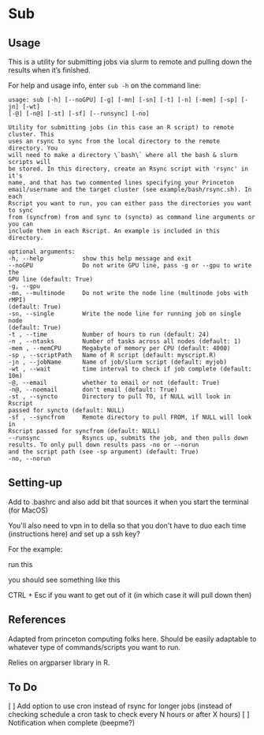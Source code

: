 Sub 
================

## Usage

This is a utility for submitting jobs via slurm to remote and pulling
down the results when it’s finished.

For help and usage info, enter `sub -h` on the command line:
```
usage: sub [-h] [--noGPU] [-g] [-mn] [-sn] [-t] [-n] [-mem] [-sp] [-jn] [-wt]
[-@] [-n@] [-st] [-sf] [--runsync] [-no]

Utility for submitting jobs (in this case an R script) to remote cluster. This
uses an rsync to sync from the local directory to the remote directory. You
will need to make a directory \`bash\` where all the bash & slurm scripts will
be stored. In this directory, create an Rsync script with 'rsync' in it's
name, and that has two commented lines specifying your Princeton
email/username and the target cluster (see example/bash/rsync.sh). In each
Rscript you want to run, you can either pass the directories you want to sync
from (syncfrom) from and sync to (syncto) as command line arguments or you can
include them in each Rscript. An example is included in this directory.

optional arguments:
-h, --help           show this help message and exit
--noGPU              Do not write GPU line, pass -g or --gpu to write the
GPU line (default: True)
-g, --gpu
-mn, --multinode     Do not write the node line (multinode jobs with rMPI)
(default: True)
-sn, --single        Write the node line for running job on single node
(default: True)
-t , --time          Number of hours to run (default: 24)
-n , --ntasks        Number of tasks across all nodes (default: 1)
-mem , --memCPU      Megabyte of memory per CPU (default: 4000)
-sp , --scriptPath   Name of R script (default: myscript.R)
-jn , --jobName      Name of job/slurm script (default: myjob)
-wt , --wait         time interval to check if job complete (default: 10m)
-@, --email          whether to email or not (default: True)
-n@, --noemail       don't email (default: True)
-st , --syncto       Directory to pull TO, if NULL will look in Rscript
passed for syncto (default: NULL)
-sf , --syncfrom     Remote directory to pull FROM, if NULL will look in
Rscript passed for syncfrom (default: NULL)
--runsync            Rsyncs up, submits the job, and then pulls down
results. To only pull down results pass -no or --norun
and the script path (see -sp argument) (default: True)
-no, --norun
```
## Setting-up

Add to .bashrc and also add bit that sources it when you start the
terminal (for MacOS)

You'll also need to vpn in to della so that you don't have to duo each time (instructions here) and set up a ssh key?

For the example:

run this

you should see something like this

CTRL + Esc if you want to get out of it (in which case it will pull down
then)

## References

Adapted from princeton computing folks here. Should be easily adaptable
to whatever type of commands/scripts you want to run.

Relies on argparser library in R.

## To Do

[ ]  Add option to use cron instead of rsync for longer jobs (instead of checking schedule a cron task to check every N hours or after X hours)
[ ]  Notification when complete (beepme?)

